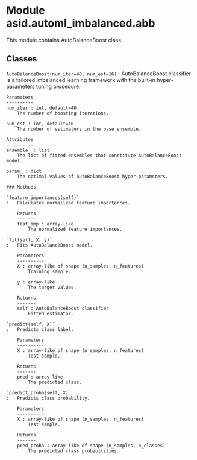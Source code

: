 Module asid.automl_imbalanced.abb
=================================
This module contains AutoBalanceBoost class.

Classes
-------

`AutoBalanceBoost(num_iter=40, num_est=16)`
:   AutoBalanceBoost classifier is a tailored imbalanced learning framework
    with the built-in hyper-parameters tuning procedure.
    
    Parameters
    ----------
    num_iter : int, default=40
        The number of boosting iterations.
    
    num_est : int, default=16
        The number of estimators in the base ensemble.
    
    Attributes
    ----------
    ensemble_ : list
        The list of fitted ensembles that constitute AutoBalanceBoost model.
    
    param_ : dict
        The optimal values of AutoBalanceBoost hyper-parameters.

    ### Methods

    `feature_importances(self)`
    :   Calculates normalized feature importances.
        
        Returns
        -------
        feat_imp : array-like
            The normalized feature importances.

    `fit(self, X, y)`
    :   Fits AutoBalanceBoost model.
        
        Parameters
        ----------
        X : array-like of shape (n_samples, n_features)
            Training sample.
        
        y : array-like
            The target values.
        
        Returns
        -------
        self : AutoBalanceBoost classifier
            Fitted estimator.

    `predict(self, X)`
    :   Predicts class label.
        
        Parameters
        ----------
        X : array-like of shape (n_samples, n_features)
            Test sample.
        
        Returns
        -------
        pred : array-like
            The predicted class.

    `predict_proba(self, X)`
    :   Predicts class probability.
        
        Parameters
        ----------
        X : array-like of shape (n_samples, n_features)
            Test sample.
        
        Returns
        -------
        pred_proba : array-like of shape (n_samples, n_classes)
            The predicted class probabilities.